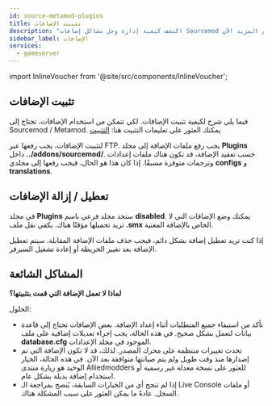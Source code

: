 ```yaml
---
id: source-metamod-plugins
title: تثبيت الإضافات
description: "اكتشف كيفية إدارة وحل مشاكل إضافات Sourcemod بفعالية لتحسين أداء السيرفر → تعلّم المزيد الآن"
sidebar_label: الإضافات
services:
  - gameserver
---
```


import InlineVoucher from '@site/src/components/InlineVoucher';

<InlineVoucher />

## تثبيت الإضافات

فيما يلي شرح لكيفية تثبيت الإضافات. لكي تتمكن من استخدام الإضافات، تحتاج إلى Sourcemod / Metamod. يمكنك العثور على تعليمات التثبيت هنا: [التثبيت](source-metamod-installation.md)



لتثبيت الإضافات، يجب رفعها عبر FTP. يجب رفع ملفات الإضافة إلى مجلد **Plugins** داخل **../addons/sourcemod/**. حسب تعقيد الإضافة، قد تكون هناك ملفات إعدادات وترجمات متوفرة مسبقًا. إذا كان هذا هو الحال، فيجب رفعها إلى مجلدي **configs** و **translations**.



## تعطيل / إزالة الإضافات

في مجلد **Plugins** ستجد مجلد فرعي باسم **disabled**. يمكنك وضع الإضافات التي لا تريد تحميلها مؤقتًا هناك. يكفي نقل ملف **.smx** الخاص بالإضافة المعنية.



إذا كنت تريد تعطيل إضافة بشكل دائم، فيجب حذف ملفات الإضافة المقابلة. سيتم تعطيل الإضافة بعد تغيير الخريطة أو إعادة تشغيل السيرفر.



## المشاكل الشائعة


**لماذا لا تعمل الإضافة التي قمت بتثبيتها؟**

الحلول:

- تأكد من استيفاء جميع المتطلبات أثناء إعداد الإضافة. بعض الإضافات تحتاج إلى قاعدة بيانات لتعمل بشكل صحيح. في هذه الحالة، يجب إجراء تعديلات إضافية على ملف **database.cfg** الموجود في مجلد الإعدادات.
- تحدث تغييرات منتظمة على محرك المصدر. لذلك، قد لا تكون الإضافة التي تم إصدارها منذ وقت طويل ولم يتم صيانتها متوافقة بعد الآن. في هذه الحالة، الخيار الوحيد هو زيارة منتدى Alliedmodders للعثور على نسخة معدلة غير رسمية أو استخدام إضافة بديلة بشكل عام.
- إذا لم تنجح أي من الخيارات السابقة، يُنصح بمراجعة الـ Live Console أو ملفات السجل. عادةً ما يمكن العثور على سبب المشكلة هناك.

<InlineVoucher />